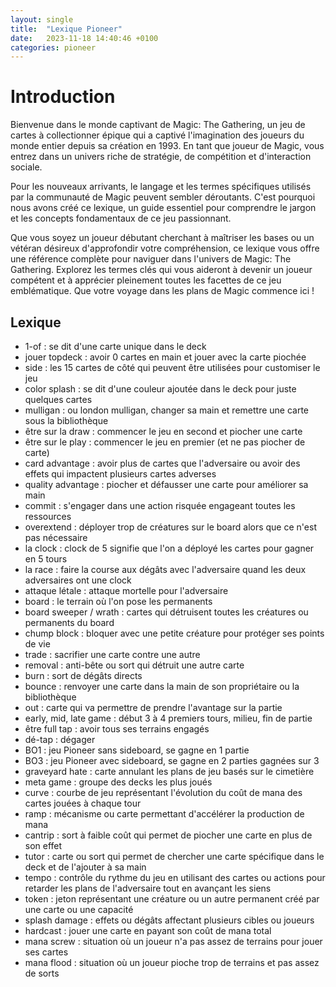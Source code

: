 ```yaml
---
layout: single
title:  "Lexique Pioneer"
date:   2023-11-18 14:40:46 +0100
categories: pioneer
---
```


# Introduction

Bienvenue dans le monde captivant de Magic: The Gathering, un jeu de cartes à collectionner épique qui a captivé l'imagination des joueurs du monde entier depuis sa création en 1993. En tant que joueur de Magic, vous entrez dans un univers riche de stratégie, de compétition et d'interaction sociale.

Pour les nouveaux arrivants, le langage et les termes spécifiques utilisés par la communauté de Magic peuvent sembler déroutants. C'est pourquoi nous avons créé ce lexique, un guide essentiel pour comprendre le jargon et les concepts fondamentaux de ce jeu passionnant.

Que vous soyez un joueur débutant cherchant à maîtriser les bases ou un vétéran désireux d'approfondir votre compréhension, ce lexique vous offre une référence complète pour naviguer dans l'univers de Magic: The Gathering. Explorez les termes clés qui vous aideront à devenir un joueur compétent et à apprécier pleinement toutes les facettes de ce jeu emblématique. Que votre voyage dans les plans de Magic commence ici !

## Lexique

- 1-of : se dit d'une carte unique dans le deck
- jouer topdeck : avoir 0 cartes en main et jouer avec la carte piochée
- side : les 15 cartes de côté qui peuvent être utilisées pour customiser le jeu
- color splash : se dit d'une couleur ajoutée dans le deck pour juste quelques cartes
- mulligan : ou london mulligan, changer sa main et remettre une carte sous la bibliothèque
- être sur la draw : commencer le jeu en second et piocher une carte
- être sur le play : commencer le jeu en premier (et ne pas piocher de carte)
- card advantage : avoir plus de cartes que l'adversaire ou avoir des effets qui impactent plusieurs cartes adverses
- quality advantage : piocher et défausser une carte pour améliorer sa main
- commit : s'engager dans une action risquée engageant toutes les ressources
- overextend : déployer trop de créatures sur le board alors que ce n'est pas nécessaire
- la clock : clock de 5 signifie que l'on a déployé les cartes pour gagner en 5 tours
- la race : faire la course aux dégâts avec l'adversaire quand les deux adversaires ont une clock
- attaque létale : attaque mortelle pour l'adversaire
- board : le terrain où l'on pose les permanents
- board sweeper / wrath : cartes qui détruisent toutes les créatures ou permanents du board
- chump block : bloquer avec une petite créature pour protéger ses points de vie
- trade : sacrifier une carte contre une autre
- removal : anti-bête ou sort qui détruit une autre carte
- burn : sort de dégâts directs
- bounce : renvoyer une carte dans la main de son propriétaire ou la bibliothèque
- out : carte qui va permettre de prendre l'avantage sur la partie
- early, mid, late game : début 3 à 4 premiers tours, milieu, fin de partie
- être full tap : avoir tous ses terrains engagés
- dé-tap : dégager
- BO1 : jeu Pioneer sans sideboard, se gagne en 1 partie
- BO3 : jeu Pioneer avec sideboard, se gagne en 2 parties gagnées sur 3
- graveyard hate : carte annulant les plans de jeu basés sur le cimetière
- meta game : groupe des decks les plus joués
- curve : courbe de jeu représentant l'évolution du coût de mana des cartes jouées à chaque tour
- ramp : mécanisme ou carte permettant d'accélérer la production de mana
- cantrip : sort à faible coût qui permet de piocher une carte en plus de son effet
- tutor : carte ou sort qui permet de chercher une carte spécifique dans le deck et de l'ajouter à sa main
- tempo : contrôle du rythme du jeu en utilisant des cartes ou actions pour retarder les plans de l'adversaire tout en avançant les siens
- token : jeton représentant une créature ou un autre permanent créé par une carte ou une capacité
- splash damage : effets ou dégâts affectant plusieurs cibles ou joueurs
- hardcast : jouer une carte en payant son coût de mana total
- mana screw : situation où un joueur n'a pas assez de terrains pour jouer ses cartes
- mana flood : situation où un joueur pioche trop de terrains et pas assez de sorts
